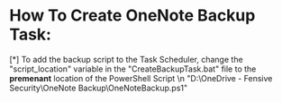 # How To Create OneNote Backup Task:

[*] To add the backup script to the Task Scheduler, change the "script_location" variable in the "CreateBackupTask.bat" file to the **premenant** location of the PowerShell Script \n "D:\OneDrive - Fensive Security\OneNote Backup\OneNoteBackup.ps1"
